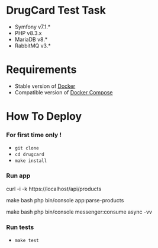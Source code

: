 # DrugCard Test Task
- Symfony v7.1.*
- PHP v8.3.x
- MariaDB v8.*
- RabbitMQ v3.*

# Requirements
- Stable version of [Docker](https://docs.docker.com/engine/install/)
- Compatible version of [Docker Compose](https://docs.docker.com/compose/install/#install-compose)

# How To Deploy

### For first time only !
- `git clone`
- `cd drugcard`
- `make install`

### Run app
curl -i -k https://localhost/api/products

make bash
php bin/console app:parse-products

make bash
php bin/console messenger:consume async -vv

### Run tests
- `make test`
